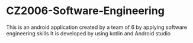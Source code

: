 # CZ2006-Software-Engineering
This is an android application created by a team of 6 by applying software engineering skills 
It is developed by using kotlin and Android studio
